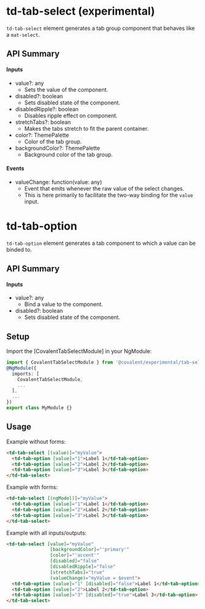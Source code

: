 # td-tab-select (experimental)

`td-tab-select` element generates a tab group component that behaves like a `mat-select`.

## API Summary

#### Inputs

+ value?: any
  + Sets the value of the component.
+ disabled?: boolean
  + Sets disabled state of the component.
+ disabledRipple?: boolean
  + Disables ripple effect on component.
+ stretchTabs?: boolean
  + Makes the tabs stretch to fit the parent container.
+ color?: ThemePalette
  + Color of the tab group.
+ backgroundColor?: ThemePalette
  + Background color of the tab group.

#### Events

+ valueChange: function(value: any)
  + Event that emits whenever the raw value of the select changes.
  + This is here primarily to facilitate the two-way binding for the `value` input.

# td-tab-option

`td-tab-option` element generates a tab component to which a value can be binded to.

## API Summary

#### Inputs

+ value?: any
  + Bind a value to the component.
+ disabled?: boolean
  + Sets disabled state of the component.

## Setup

Import the [CovalentTabSelectModule] in your NgModule:

```typescript
import { CovalentTabSelectModule } from '@covalent/experimental/tab-select';
@NgModule({
  imports: [
    CovalentTabSelectModule,
    ...
  ],
  ...
})
export class MyModule {}
```

## Usage

Example without forms:

```html
<td-tab-select [(value)]="myValue">
  <td-tab-option [value]="1">Label 1</td-tab-option>
  <td-tab-option [value]="2">Label 2</td-tab-option>
  <td-tab-option [value]="3">Label 3</td-tab-option>
</td-tab-select>
```

Example with forms:

```html
<td-tab-select [(ngModel)]="myValue">
  <td-tab-option [value]="1">Label 1</td-tab-option>
  <td-tab-option [value]="2">Label 2</td-tab-option>
  <td-tab-option [value]="3">Label 3</td-tab-option>
</td-tab-select>
```

Example with all inputs/outputs: 

```html
<td-tab-select [value]="myValue"
                [backgroundColor]="'primary'"
                [color]="'accent'"
                [disabled]="false"
                [disabledRipple]="false"
                [stretchTabs]="true"
                (valueChange)="myValue = $event">
  <td-tab-option [value]="1" [disabled]="false">Label 1</td-tab-option>
  <td-tab-option [value]="2">Label 2</td-tab-option>
  <td-tab-option [value]="3" [disabled]="true">Label 3</td-tab-option>
</td-tab-select>
```
